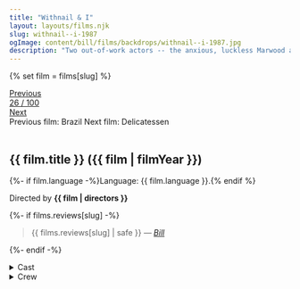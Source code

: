 ```yaml
---
title: "Withnail & I"
layout: layouts/films.njk
slug: withnail--i-1987
ogImage: content/bill/films/backdrops/withnail--i-1987.jpg
description: "Two out-of-work actors -- the anxious, luckless Marwood and his acerbic, alcoholic friend, Withnail -- spend their days drifting between their squalid flat, the unemployment office and the pub. When they take a holiday \"by mistake\" at the country house of Withnail's flamboyantly gay uncle, Monty, they encounter the unpleasant side of the English countryside: tedium, terrifying locals and torrential rain."
---
```


{% set film = films[slug] %}

<nav class="films">
  <div class="prev">
    <a href="../brazil-1985"><i class="fa-solid fa-chevron-left fa-xs"></i> Previous</a>
  </div>
  <div>
    <a class="simple" href="../">26 / 100</a>
  </div>
  <div class="next">
    <a href="../delicatessen-1991">Next <i class="fa-solid fa-chevron-right fa-xs"></i></a>
  </div>
  <div class="hint">
    <span class="prev-hint">
      <span class="sr-only">Previous film:</span>
      Brazil
    </span>
    <span class="next-hint">
      <span class="sr-only">Next film:</span>
      Delicatessen
    </span>
  </div>
</nav>

<article class="film slug-withnail--i-1987">
  <div class="backdrop-and-poster">
    <img class="poster" src="../films/posters/{{ slug }}.jpg" alt="">
    <img class="backdrop" src="../films/backdrops/{{ slug }}.jpg" alt="">
  </div>

  <h1>{{ film.title }} ({{ film | filmYear }})</h1>

  <p>
    {%- if film.language -%}Language: {{ film.language }}.{% endif %}
    
  </p>

  <p class="director">
    Directed by <strong>{{ film | directors }}</strong>
  </p>

  {%- if films.reviews[slug] -%}
    <blockquote> 
      {{ films.reviews[slug] | safe }} <em>—&nbsp;<a href="/bill">Bill</a></em>
    </blockquote> 
  {%- endif -%}

  <section class="film-detail">
    <div>
      <details>
        <summary>
          <i class="fa-solid fa-masks-theater"></i>
          Cast
        </summary>
        <ul>
          {%- for cast in film.credits.cast -%}
            <li>
              {{ cast.name }} as <em>{{ cast.character }}</em>
            </li>
          {%- endfor -%}
        </ul>
      </details>
      <details>
        <summary>
          <i class="fa-solid fa-clapperboard"></i>
          Crew
        </summary>
        <ul>
          {%- for crew in film.credits.crew -%}
            <li>
              {{ crew.name }} &mdash; <em>{{ crew.job }}</em>
            </li>
          {%- endfor -%}
        </ul>
      </details>
    </div>
  </section>
</article>
